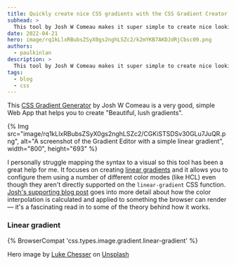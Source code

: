 ```yaml
---
title: Quickly create nice CSS gradients with the CSS Gradient Creator
subhead: >
  This tool by Josh W Comeau makes it super simple to create nice looking gradients.
date: 2022-04-21
hero: image/rq1kLlxRBubsZSyX0gs2nghLSZc2/k2mYKB7AKDJdRjCbsc09.png
authors: 
  - paulkinlan
description: >
  This tool by Josh W Comeau makes it super simple to create nice looking gradients.
tags:
  - blog
  - css
---
```


This [CSS Gradient Generator](https://www.joshwcomeau.com/gradient-generator/) by Josh W Comeau is a very good, simple Web App that helps you to create "Beautiful, lush gradients".

{% Img src="image/rq1kLlxRBubsZSyX0gs2nghLSZc2/CGKiSTSDSv30GLu7JuQR.png", alt="A screenshot of the Gradient Editor with a simple linear gradient", width="800", height="693" %}

I personally struggle mapping the syntax to a visual so this tool has been a great help for me. It focuses on creating [linear gradients](https://developer.mozilla.org/docs/Web/CSS/gradient/linear-gradient) and it allows you to configure them using a number of different color modes (like HCL) even though they aren't directly supported on the `linear-gradient` CSS function. [Josh's supporting blog post](https://www.joshwcomeau.com/css/make-beautiful-gradients/) goes into more detail about how the color interpolation is calculated and applied to something the browser can render &mdash; it's a fascinating read in to some of the theory behind how it works.

### Linear gradient

{% BrowserCompat 'css.types.image.gradient.linear-gradient' %}

Hero image by [Luke Chesser](https://unsplash.com/@lukechesser?utm_source=unsplash&utm_medium=referral&utm_content=creditCopyText) on [Unsplash](https://unsplash.com/s/photos/linear-gradient?utm_source=unsplash&utm_medium=referral&utm_content=creditCopyText)
  